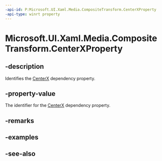 ```yaml
---
-api-id: P:Microsoft.UI.Xaml.Media.CompositeTransform.CenterXProperty
-api-type: winrt property
---
```


<!-- Property syntax
public Windows.UI.Xaml.DependencyProperty CenterXProperty { get; }
-->

# Microsoft.UI.Xaml.Media.CompositeTransform.CenterXProperty

## -description
Identifies the [CenterX](compositetransform_centerx.md) dependency property.

## -property-value
The identifier for the [CenterX](compositetransform_centerx.md) dependency property.

## -remarks

## -examples

## -see-also

